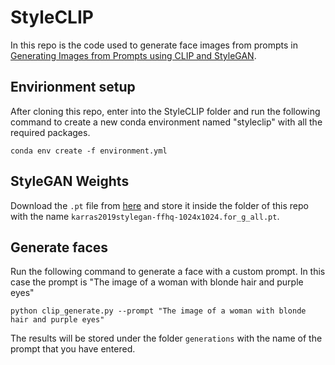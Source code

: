 # StyleCLIP

In this repo is the code used to generate face images from prompts in [Generating Images from Prompts using CLIP and StyleGAN](https://towardsdatascience.com/generating-images-from-prompts-using-clip-and-stylegan-1f9ed495ddda).

## Envirionment setup
After cloning this repo, enter into the StyleCLIP folder and run the following command to create a new conda environment named "styleclip" with all the required packages.
```console
conda env create -f environment.yml
```

## StyleGAN Weights
Download the `.pt` file from [here](https://github.com/lernapparat/lernapparat/releases/download/v2019-02-01/karras2019stylegan-ffhq-1024x1024.for_g_all.pt
) and store it inside the folder of this repo with the name `karras2019stylegan-ffhq-1024x1024.for_g_all.pt`.

## Generate faces
Run the following command to generate a face with a custom prompt. In this case the prompt is "The image of a woman with blonde hair and purple eyes"
```console
python clip_generate.py --prompt "The image of a woman with blonde hair and purple eyes"
```

The results will be stored under the folder `generations` with the name of the prompt that you have entered.


